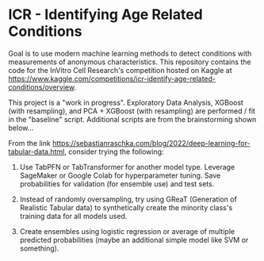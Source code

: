 # ICR - Identifying Age Related Conditions

Goal is to use modern machine learning methods to detect conditions with measurements of anonymous characteristics. This repository contains the code for the InVitro Cell Research's competition hosted on Kaggle at https://www.kaggle.com/competitions/icr-identify-age-related-conditions/overview.

This project is a "work in progress". Exploratory Data Analysis, XGBoost (with resampling), and PCA + XGBoost (with resampling) are performed / fit in the "baseline" script. Additional scripts are from the brainstorming shown below...

From the link https://sebastianraschka.com/blog/2022/deep-learning-for-tabular-data.html, consider trying the following:

1. Use TabPFN or TabTransformer for another model type. Leverage SageMaker or Google Colab for hyperparameter tuning. Save probabilities for validation (for ensemble use) and test sets.

2. Instead of randomly oversampling, try using GReaT (Generation of Realistic Tabular data) to synthetically create the minority class's training data for all models used.

3. Create ensembles using logistic regression or average of multiple predicted probabilities (maybe an additional simple model like SVM or something).